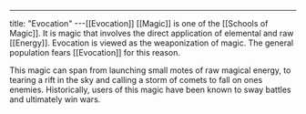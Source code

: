 ---
title: "Evocation"
---[[Evocation]] [[Magic]] is one of the [[Schools of Magic]]. It is magic that involves the direct application of elemental and raw [[Energy]]. Evocation is viewed as the weaponization of magic. The general population fears [[Evocation]] for this reason.

This magic can span from launching small motes of raw magical energy, to tearing a rift in the sky and calling a storm of comets to fall on ones enemies. Historically, users of this magic have been known to sway battles and ultimately win wars.